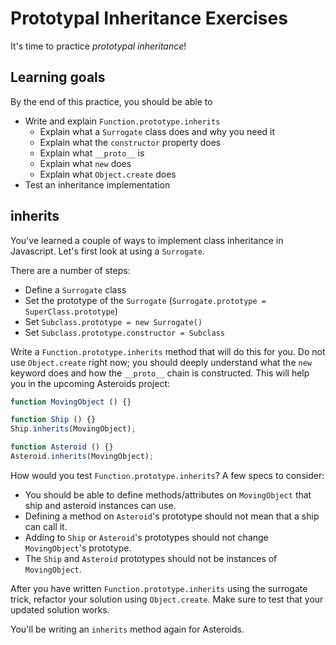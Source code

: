 # Prototypal Inheritance Exercises

It's time to practice _prototypal inheritance_!

## Learning goals

By the end of this practice, you should be able to

* Write and explain `Function.prototype.inherits`
  * Explain what a `Surrogate` class does and why you need it
  * Explain what the `constructor` property does
  * Explain what `__proto__` is
  * Explain what `new` does
  * Explain what `Object.create` does
* Test an inheritance implementation

## inherits

You've learned a couple of ways to implement class inheritance in Javascript.
Let's first look at using a `Surrogate`.

There are a number of steps:

* Define a `Surrogate` class
* Set the prototype of the `Surrogate` (`Surrogate.prototype =
  SuperClass.prototype`)
* Set `Subclass.prototype = new Surrogate()`
* Set `Subclass.prototype.constructor = Subclass`

Write a `Function.prototype.inherits` method that will do this for you. Do not
use `Object.create` right now; you should deeply understand what the `new`
keyword does and how the `__proto__` chain is constructed. This will help you in
the upcoming Asteroids project:

```javascript
function MovingObject () {}

function Ship () {}
Ship.inherits(MovingObject);

function Asteroid () {}
Asteroid.inherits(MovingObject);
```

How would you test `Function.prototype.inherits`? A few specs to consider:

* You should be able to define methods/attributes on `MovingObject` that ship
  and asteroid instances can use.
* Defining a method on `Asteroid`'s prototype should not mean that a ship can
  call it.
* Adding to `Ship` or `Asteroid`'s prototypes should not change `MovingObject`'s
  prototype.
* The `Ship` and `Asteroid` prototypes should not be instances of
  `MovingObject`.

After you have written `Function.prototype.inherits` using the surrogate trick,
refactor your solution using `Object.create`. Make sure to test that your
updated solution works.

You'll be writing an `inherits` method again for Asteroids.